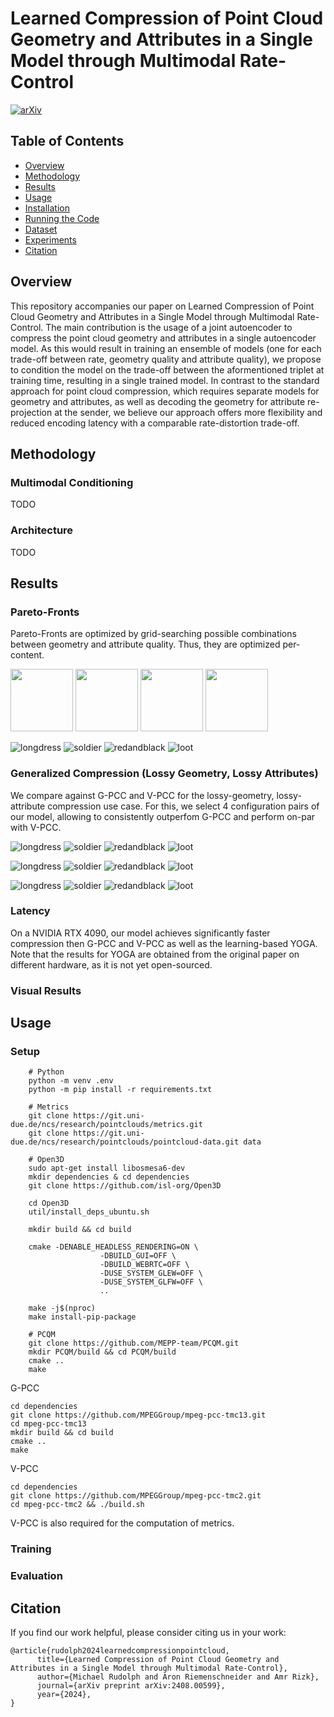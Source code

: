 # Learned Compression of Point Cloud Geometry and Attributes in a Single Model through Multimodal Rate-Control 

[![arXiv](https://img.shields.io/badge/arXiv-2408.00599-blue.svg)](https://arxiv.org/abs/2408.00599)


## Table of Contents

- [Overview](#overview)
- [Methodology](#methodology)
- [Results](#results)
- [Usage](#usage)
- [Installation](#installation)
- [Running the Code](#running-the-code)
- [Dataset](#dataset)
- [Experiments](#experiments)
- [Citation](#citation)

## Overview

This repository accompanies our paper on Learned Compression of Point Cloud Geometry and Attributes in a Single Model through Multimodal Rate-Control. 
The main contribution is the usage of a joint autoencoder to compress the point cloud geometry and attributes in a single autoencoder model. 
As this would result in training an ensemble of models (one for each trade-off between rate, geometry quality and attribute quality), we propose to condition the model on the trade-off between the aformentioned triplet at training time, resulting in a single trained model. 
In contrast to the standard approach for point cloud compression, which requires separate models for geometry and attributes, as well as decoding the geometry for attribute re-projection at the sender, we believe our approach offers more flexibility and reduced encoding latency with a comparable rate-distortion trade-off.

## Methodology

### Multimodal Conditioning

TODO

### Architecture

TODO

## Results

### Pareto-Fronts
Pareto-Fronts are optimized by grid-searching possible combinations between geometry and attribute quality. Thus, they are optimized per-content. 

<p float="left">
  <img src="plot/figures/all/rd-pareto_pcqm_longdress.pdf" width="100" />
  <img src="plot/figures/all/rd-pareto_pcqm_soldier.pdf" width="100" />
  <img src="plot/figures/all/rd-pareto_pcqm_redandblack.pdf" width="100" />
  <img src="plot/figures/all/rd-pareto_pcqm_loot.pdf" width="100" />
</p>

![](plot/resources/rd-pareto_pcqm_longdress.png "longdress")  ![](plot/resources/rd-pareto_pcqm_soldier.png "soldier") ![](plot/resources/rd-pareto_pcqm_redandblack.png "redandblack") ![](plot/resources/rd-pareto_pcqm_loot.png "loot") 

### Generalized Compression (Lossy Geometry, Lossy Attributes)
We compare against G-PCC and V-PCC for the lossy-geometry, lossy-attribute compression use case. 
For this, we select 4 configuration pairs of our model, allowing to consistently outperfom G-PCC and perform on-par with V-PCC.

![](plot/resources/rd-config_pcqm_longdress.png "longdress")  ![](plot/resources/rd-config_pcqm_soldier.png "soldier") ![](plot/resources/rd-config_pcqm_redandblack.png "redandblack") ![](plot/resources/rd-config_pcqm_loot.png "loot") 

![](plot/resources/rd-config_sym_p2p_psnr_longdress.png "longdress")  ![](plot/resources/rd-config_sym_p2p_psnr_soldier.png "soldier") ![](plot/resources/rd-config_sym_p2p_psnr_redandblack.png "redandblack") ![](plot/resources/rd-config_sym_p2p_psnr_loot.png "loot") 

![](plot/resources/rd-config_sym_y_psnr_longdress.png "longdress")  ![](plot/resources/rd-config_sym_y_psnr_soldier.png "soldier") ![](plot/resources/rd-config_sym_y_psnr_redandblack.png "redandblack") ![](plot/resources/rd-config_sym_y_psnr_loot.png "loot") 




### Latency
On a NVIDIA RTX 4090, our model achieves significantly faster compression then G-PCC and V-PCC as well as the learning-based YOGA.
Note that the results for YOGA are obtained from the original paper on different hardware, as it is not yet open-sourced.

### Visual Results



## Usage


### Setup
```
    # Python
    python -m venv .env
    python -m pip install -r requirements.txt

    # Metrics
    git clone https://git.uni-due.de/ncs/research/pointclouds/metrics.git
    git clone https://git.uni-due.de/ncs/research/pointclouds/pointcloud-data.git data

    # Open3D
    sudo apt-get install libosmesa6-dev
    mkdir dependencies & cd dependencies
    git clone https://github.com/isl-org/Open3D

    cd Open3D
    util/install_deps_ubuntu.sh

    mkdir build && cd build

    cmake -DENABLE_HEADLESS_RENDERING=ON \
                    -DBUILD_GUI=OFF \
                    -DBUILD_WEBRTC=OFF \
                    -DUSE_SYSTEM_GLEW=OFF \
                    -DUSE_SYSTEM_GLFW=OFF \
                    ..

    make -j$(nproc)
    make install-pip-package

    # PCQM
    git clone https://github.com/MEPP-team/PCQM.git
    mkdir PCQM/build && cd PCQM/build
    cmake ..
    make
```

G-PCC
```
cd dependencies
git clone https://github.com/MPEGGroup/mpeg-pcc-tmc13.git
cd mpeg-pcc-tmc13
mkdir build && cd build
cmake ..
make
```
V-PCC
```
cd dependencies
git clone https://github.com/MPEGGroup/mpeg-pcc-tmc2.git
cd mpeg-pcc-tmc2 && ./build.sh
```

V-PCC is also required for the computation of metrics. 


### Training


### Evaluation


## Citation

If you find our work helpful, please consider citing us in your work:
```
@article{rudolph2024learnedcompressionpointcloud,
      title={Learned Compression of Point Cloud Geometry and Attributes in a Single Model through Multimodal Rate-Control}, 
      author={Michael Rudolph and Aron Riemenschneider and Amr Rizk},
      journal={arXiv preprint arXiv:2408.00599},
      year={2024},
}
```